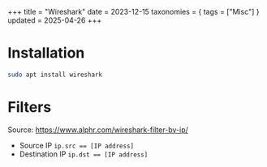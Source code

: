 +++
title = "Wireshark"
date = 2023-12-15
taxonomies = { tags = ["Misc"] }
updated = 2025-04-26
+++

# Installation

```sh
sudo apt install wireshark
```

# Filters

Source: <https://www.alphr.com/wireshark-filter-by-ip/>

- Source IP `ip.src == [IP address]`
- Destination IP `ip.dst == [IP address]`
